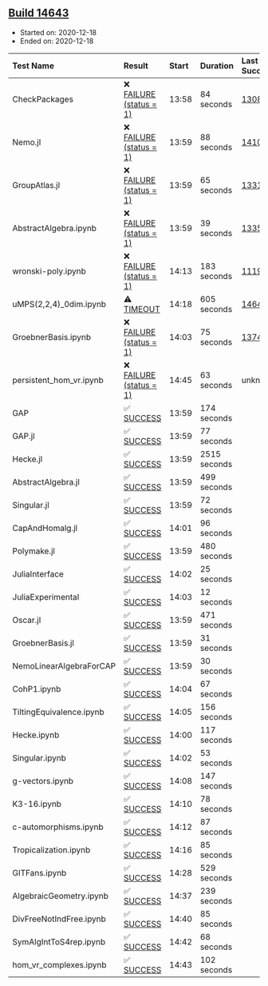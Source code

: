 ## [Build 14643](https://oscarci.mathematik.uni-kl.de/job/oscar/14643/)

* Started on: 2020-12-18
* Ended on: 2020-12-18

| Test Name    | Result | Start | Duration | Last Success | First Failure |
|:-------------|:-------|:------|:---------|:-------------|:--------------|
| CheckPackages | ❌ [FAILURE (status = 1)](https://oscarci.mathematik.uni-kl.de/job/oscar/14643/artifact/logs/build-14643/CheckPackages.log) | 13:58 | 84 seconds | [13085](https://oscarci.mathematik.uni-kl.de/job/oscar/13085/) | [13086](https://oscarci.mathematik.uni-kl.de/job/oscar/13086/) |
| Nemo.jl | ❌ [FAILURE (status = 1)](https://oscarci.mathematik.uni-kl.de/job/oscar/14643/artifact/logs/build-14643/Nemo.jl.log) | 13:59 | 88 seconds | [14101](https://oscarci.mathematik.uni-kl.de/job/oscar/14101/) | [14102](https://oscarci.mathematik.uni-kl.de/job/oscar/14102/) |
| GroupAtlas.jl | ❌ [FAILURE (status = 1)](https://oscarci.mathematik.uni-kl.de/job/oscar/14643/artifact/logs/build-14643/GroupAtlas.jl.log) | 13:59 | 65 seconds | [13311](https://oscarci.mathematik.uni-kl.de/job/oscar/13311/) | [13312](https://oscarci.mathematik.uni-kl.de/job/oscar/13312/) |
| AbstractAlgebra.ipynb | ❌ [FAILURE (status = 1)](https://oscarci.mathematik.uni-kl.de/job/oscar/14643/artifact/logs/build-14643/AbstractAlgebra.ipynb.log) | 13:59 | 39 seconds | [13355](https://oscarci.mathematik.uni-kl.de/job/oscar/13355/) | [13356](https://oscarci.mathematik.uni-kl.de/job/oscar/13356/) |
| wronski-poly.ipynb | ❌ [FAILURE (status = 1)](https://oscarci.mathematik.uni-kl.de/job/oscar/14643/artifact/logs/build-14643/wronski-poly.ipynb.log) | 14:13 | 183 seconds | [11192](https://oscarci.mathematik.uni-kl.de/job/oscar/11192/) | [11193](https://oscarci.mathematik.uni-kl.de/job/oscar/11193/) |
| uMPS(2,2,4)_0dim.ipynb | ⚠ [TIMEOUT](https://oscarci.mathematik.uni-kl.de/job/oscar/14643/artifact/logs/build-14643/uMPS-2-2-4-_0dim.ipynb.log) | 14:18 | 605 seconds | [14641](https://oscarci.mathematik.uni-kl.de/job/oscar/14641/) | [14642](https://oscarci.mathematik.uni-kl.de/job/oscar/14642/) |
| GroebnerBasis.ipynb | ❌ [FAILURE (status = 1)](https://oscarci.mathematik.uni-kl.de/job/oscar/14643/artifact/logs/build-14643/GroebnerBasis.ipynb.log) | 14:03 | 75 seconds | [13748](https://oscarci.mathematik.uni-kl.de/job/oscar/13748/) | [13749](https://oscarci.mathematik.uni-kl.de/job/oscar/13749/) |
| persistent_hom_vr.ipynb | ❌ [FAILURE (status = 1)](https://oscarci.mathematik.uni-kl.de/job/oscar/14643/artifact/logs/build-14643/persistent_hom_vr.ipynb.log) | 14:45 | 63 seconds | unknown | unknown |
| GAP | ✅ [SUCCESS](https://oscarci.mathematik.uni-kl.de/job/oscar/14643/artifact/logs/build-14643/GAP.log) | 13:59 | 174 seconds |  |  |
| GAP.jl | ✅ [SUCCESS](https://oscarci.mathematik.uni-kl.de/job/oscar/14643/artifact/logs/build-14643/GAP.jl.log) | 13:59 | 77 seconds |  |  |
| Hecke.jl | ✅ [SUCCESS](https://oscarci.mathematik.uni-kl.de/job/oscar/14643/artifact/logs/build-14643/Hecke.jl.log) | 13:59 | 2515 seconds |  |  |
| AbstractAlgebra.jl | ✅ [SUCCESS](https://oscarci.mathematik.uni-kl.de/job/oscar/14643/artifact/logs/build-14643/AbstractAlgebra.jl.log) | 13:59 | 499 seconds |  |  |
| Singular.jl | ✅ [SUCCESS](https://oscarci.mathematik.uni-kl.de/job/oscar/14643/artifact/logs/build-14643/Singular.jl.log) | 13:59 | 72 seconds |  |  |
| CapAndHomalg.jl | ✅ [SUCCESS](https://oscarci.mathematik.uni-kl.de/job/oscar/14643/artifact/logs/build-14643/CapAndHomalg.jl.log) | 14:01 | 96 seconds |  |  |
| Polymake.jl | ✅ [SUCCESS](https://oscarci.mathematik.uni-kl.de/job/oscar/14643/artifact/logs/build-14643/Polymake.jl.log) | 13:59 | 480 seconds |  |  |
| JuliaInterface | ✅ [SUCCESS](https://oscarci.mathematik.uni-kl.de/job/oscar/14643/artifact/logs/build-14643/JuliaInterface.log) | 14:02 | 25 seconds |  |  |
| JuliaExperimental | ✅ [SUCCESS](https://oscarci.mathematik.uni-kl.de/job/oscar/14643/artifact/logs/build-14643/JuliaExperimental.log) | 14:03 | 12 seconds |  |  |
| Oscar.jl | ✅ [SUCCESS](https://oscarci.mathematik.uni-kl.de/job/oscar/14643/artifact/logs/build-14643/Oscar.jl.log) | 13:59 | 471 seconds |  |  |
| GroebnerBasis.jl | ✅ [SUCCESS](https://oscarci.mathematik.uni-kl.de/job/oscar/14643/artifact/logs/build-14643/GroebnerBasis.jl.log) | 13:59 | 31 seconds |  |  |
| NemoLinearAlgebraForCAP | ✅ [SUCCESS](https://oscarci.mathematik.uni-kl.de/job/oscar/14643/artifact/logs/build-14643/NemoLinearAlgebraForCAP.log) | 13:59 | 30 seconds |  |  |
| CohP1.ipynb | ✅ [SUCCESS](https://oscarci.mathematik.uni-kl.de/job/oscar/14643/artifact/logs/build-14643/CohP1.ipynb.log) | 14:04 | 67 seconds |  |  |
| TiltingEquivalence.ipynb | ✅ [SUCCESS](https://oscarci.mathematik.uni-kl.de/job/oscar/14643/artifact/logs/build-14643/TiltingEquivalence.ipynb.log) | 14:05 | 156 seconds |  |  |
| Hecke.ipynb | ✅ [SUCCESS](https://oscarci.mathematik.uni-kl.de/job/oscar/14643/artifact/logs/build-14643/Hecke.ipynb.log) | 14:00 | 117 seconds |  |  |
| Singular.ipynb | ✅ [SUCCESS](https://oscarci.mathematik.uni-kl.de/job/oscar/14643/artifact/logs/build-14643/Singular.ipynb.log) | 14:02 | 53 seconds |  |  |
| g-vectors.ipynb | ✅ [SUCCESS](https://oscarci.mathematik.uni-kl.de/job/oscar/14643/artifact/logs/build-14643/g-vectors.ipynb.log) | 14:08 | 147 seconds |  |  |
| K3-16.ipynb | ✅ [SUCCESS](https://oscarci.mathematik.uni-kl.de/job/oscar/14643/artifact/logs/build-14643/K3-16.ipynb.log) | 14:10 | 78 seconds |  |  |
| c-automorphisms.ipynb | ✅ [SUCCESS](https://oscarci.mathematik.uni-kl.de/job/oscar/14643/artifact/logs/build-14643/c-automorphisms.ipynb.log) | 14:12 | 87 seconds |  |  |
| Tropicalization.ipynb | ✅ [SUCCESS](https://oscarci.mathematik.uni-kl.de/job/oscar/14643/artifact/logs/build-14643/Tropicalization.ipynb.log) | 14:16 | 85 seconds |  |  |
| GITFans.ipynb | ✅ [SUCCESS](https://oscarci.mathematik.uni-kl.de/job/oscar/14643/artifact/logs/build-14643/GITFans.ipynb.log) | 14:28 | 529 seconds |  |  |
| AlgebraicGeometry.ipynb | ✅ [SUCCESS](https://oscarci.mathematik.uni-kl.de/job/oscar/14643/artifact/logs/build-14643/AlgebraicGeometry.ipynb.log) | 14:37 | 239 seconds |  |  |
| DivFreeNotIndFree.ipynb | ✅ [SUCCESS](https://oscarci.mathematik.uni-kl.de/job/oscar/14643/artifact/logs/build-14643/DivFreeNotIndFree.ipynb.log) | 14:40 | 85 seconds |  |  |
| SymAlgIntToS4rep.ipynb | ✅ [SUCCESS](https://oscarci.mathematik.uni-kl.de/job/oscar/14643/artifact/logs/build-14643/SymAlgIntToS4rep.ipynb.log) | 14:42 | 68 seconds |  |  |
| hom_vr_complexes.ipynb | ✅ [SUCCESS](https://oscarci.mathematik.uni-kl.de/job/oscar/14643/artifact/logs/build-14643/hom_vr_complexes.ipynb.log) | 14:43 | 102 seconds |  |  |
